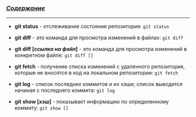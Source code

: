 ### [***Содержание***](./readme.md)
---
* **git status** - отслеживание состояния репозитория: `git status`

* **git diff** - это команда для просмотра изменений в файлах: `git diff`

* **git diff [*ссылка на файл*]** - это команда для просмотра изменений в конкретном файле: `git diff []`

* **git fetch** - получение списка изменений с удаленного репозитория, которые не вносятся в код на локальном репозитории: `git fetch`

* **git log** - список последних коммитов и их хэши; список выводится начиная с последнего коммита: `git log`

* **git show [*хэш*]** - показывает информацию по определенному коммиту: `git show []`